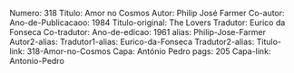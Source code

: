 Numero: 318
Titulo: Amor no Cosmos
Autor: Philip José Farmer
Co-autor: 
Ano-de-Publicacaoo: 1984
Titulo-original: The Lovers
Tradutor: Eurico da Fonseca
Co-tradutor: 
Ano-de-edicao: 1961
alias: Philip-Jose-Farmer
Autor2-alias: 
Tradutor1-alias: Eurico-da-Fonseca
Tradutor2-alias: 
Titulo-link: 318-Amor-no-Cosmos
Capa: António Pedro
pags: 205
Capa-link: Antonio-Pedro